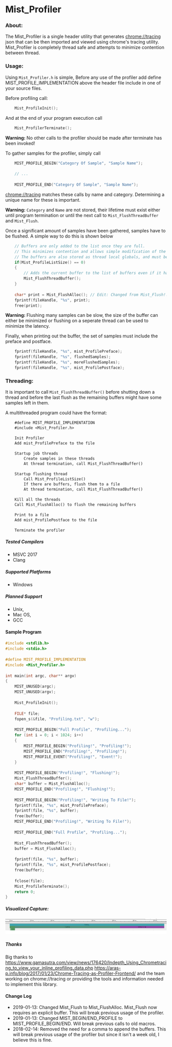 # Mist_Profiler
### About:
The Mist_Profiler is a single header utility that generates [chrome://tracing](chrome://tracing) json that can be then imported and viewed using chrome's tracing utility. 
Mist_Profiler is completely thread safe and attempts to minimize contention between thread.

### Usage:
Using `Mist_Profiler.h` is simple,
Before any use of the profiler add define MIST_PROFILE_IMPLEMENTATION above the header file include in one of your source files.

Before profiling call:
```C
	Mist_ProfileInit();
```

And at the end of your program execution call
```C
	Mist_ProfilerTerminate();
```
**Warning:** No other calls to the profiler should be made after terminate has been invoked!

To gather samples for the profiler, simply call

```C
	MIST_PROFILE_BEGIN("Category Of Sample", "Sample Name");

	// ...

	MIST_PROFILE_END("Category Of Sample", "Sample Name");
```

[chrome://tracing](chrome://tracing) matches these calls by name and category. Determining a unique name for these is important.

**Warning:** `Category` and `Name` are not stored, their lifetime must exist either until program termination or until the next call to `Mist_FlushThreadBuffer` and `Mist_Flush`.

Once a significant amount of samples have been gathered, samples have to be flushed.
A simple way to do this is shown below
```C
	// Buffers are only added to the list once they are full.
	// This minimizes contention and allows simple modification of the buffers.
	// The buffers are also stored as thread local globals, and must be flushed from their threads.
	if(Mist_ProfileListSize() == 0)
	{
		// Adds the current buffer to the list of buffers even if it hasn't been filled up yet.
		Mist_FlushThreadBuffer();
	}

	char* print = Mist_FlushAlloc(); // Edit: Changed from Mist_Flush!! Mist_Flush now requires a buffer to be passed to it.
	fprintf(fileHandle, "%s", print);
	free(print);
```
**Warning:** Flushing many samples can be slow, the size of the buffer can either be minimized or
flushing on a seperate thread can be used to minimize the latency.

Finally, when printing out the buffer, the set of samples must include the preface and postface.
```C
	fprintf(fileHandle, "%s", mist_ProfilePreface);
	fprintf(fileHandle, "%s", flushedSamples);
	fprintf(fileHandle, "%s", moreFlushedSamples);
	fprintf(fileHandle, "%s", mist_ProfilePostface);
```

### Threading:

It is important to call `Mist_FlushThreadBuffer()` before shutting down a thread and 
before the last flush as the remaining buffers might have some samples left in them.

A multithreaded program could have the format:
```
	#define MIST_PROFILE_IMPLEMENTATION
	#include <Mist_Profiler.h>
	
	Init Profiler
	Add mist_ProfilePreface to the file

	Startup job threads
		Create samples in these threads
		At thread termination, call Mist_FlushThreadBuffer()

	Startup flushing thread
		Call Mist_ProfileListSize()
		If there are buffers, flush them to a file
		At thread termination, call Mist_FlushThreadBuffer()

	Kill all the threads
	Call Mist_FlushAlloc() to flush the remaining buffers

	Print to a file
	Add mist_ProfilePostface to the file

	Terminate the profiler
```

##### Tested Compilers
- MSVC 2017
- Clang

##### Supported Platforms
- Windows

##### Planned Support
- Unix,
- Mac OS,
- GCC

#### Sample Program
```C
#include <stdlib.h>
#include <stdio.h>

#define MIST_PROFILE_IMPLEMENTATION
#include <Mist_Profiler.h>

int main(int argc, char** argv)
{
	MIST_UNUSED(argc);
	MIST_UNUSED(argv);

	Mist_ProfileInit();

	FILE* file;
	fopen_s(&file, "Profiling.txt", "w");

	MIST_PROFILE_BEGIN("Full Profile", "Profiling...");
	for (int i = 0; i < 1024; i++)
	{
		MIST_PROFILE_BEGIN("Profiling!", "Profiling!");
		MIST_PROFILE_END("Profiling!", "Profiling!");
		MIST_PROFILE_EVENT("Profiling!", "Event!");
	}

	MIST_PROFILE_BEGIN("Profiling!", "Flushing!");
	Mist_FlushThreadBuffer();
	char* buffer = Mist_FlushAlloc();
	MIST_PROFILE_END("Profiling!", "Flushing!");

	MIST_PROFILE_BEGIN("Profiling!", "Writing To File!");
	fprintf(file, "%s", mist_ProfilePreface);
	fprintf(file, "%s", buffer);
	free(buffer);
	MIST_PROFILE_END("Profiling!", "Writing To File!");

	MIST_PROFILE_END("Full Profile", "Profiling...");

	Mist_FlushThreadBuffer();
	buffer = Mist_FlushAlloc();

	fprintf(file, "%s", buffer);
	fprintf(file, "%s", mist_ProfilePostface);
	free(buffer);

	fclose(file);
	Mist_ProfileTerminate();
	return 0;
}
```

##### Visualized Capture:
![alt text](https://github.com/AlexSabourinDev/Mist_Profile/blob/master/Example.PNG "Example Profile")

##### Thanks
Big thanks to
https://www.gamasutra.com/view/news/176420/Indepth_Using_Chrometracing_to_view_your_inline_profiling_data.php
https://aras-p.info/blog/2017/01/23/Chrome-Tracing-as-Profiler-Frontend/
and the team working on chrome://tracing or providing the tools and information needed to implement this library.

#### Change Log
- 2019-01-13: Changed Mist_Flush to Mist_FlushAlloc. Mist_Flush now requires an explicit buffer. This will break previous usage of the profiler.
- 2019-01-13: Changed MIST_BEGIN/END_PROFILE to MIST_PROFILE_BEGIN/END. Will break previous calls to old macros.
- 2018-02-14: Removed the need for a comma to append the buffers. This will break previous usage of the profiler but since it isn't a week old, I believe this is fine.
